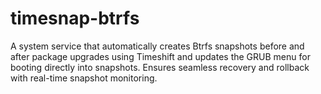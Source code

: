 # timesnap-btrfs
A system service that automatically creates Btrfs snapshots before and after package upgrades using Timeshift and updates the GRUB menu for booting directly into snapshots. Ensures seamless recovery and rollback with real-time snapshot monitoring.
